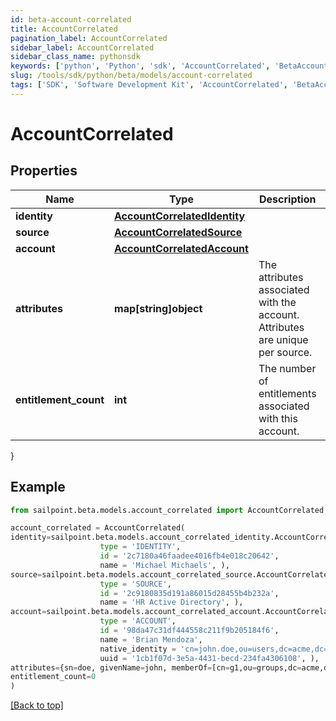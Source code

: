 ```yaml
---
id: beta-account-correlated
title: AccountCorrelated
pagination_label: AccountCorrelated
sidebar_label: AccountCorrelated
sidebar_class_name: pythonsdk
keywords: ['python', 'Python', 'sdk', 'AccountCorrelated', 'BetaAccountCorrelated'] 
slug: /tools/sdk/python/beta/models/account-correlated
tags: ['SDK', 'Software Development Kit', 'AccountCorrelated', 'BetaAccountCorrelated']
---
```


# AccountCorrelated


## Properties

Name | Type | Description | Notes
------------ | ------------- | ------------- | -------------
**identity** | [**AccountCorrelatedIdentity**](account-correlated-identity) |  | [required]
**source** | [**AccountCorrelatedSource**](account-correlated-source) |  | [required]
**account** | [**AccountCorrelatedAccount**](account-correlated-account) |  | [required]
**attributes** | **map[string]object** | The attributes associated with the account.  Attributes are unique per source. | [required]
**entitlement_count** | **int** | The number of entitlements associated with this account. | [optional] 
}

## Example

```python
from sailpoint.beta.models.account_correlated import AccountCorrelated

account_correlated = AccountCorrelated(
identity=sailpoint.beta.models.account_correlated_identity.AccountCorrelated_identity(
                    type = 'IDENTITY', 
                    id = '2c7180a46faadee4016fb4e018c20642', 
                    name = 'Michael Michaels', ),
source=sailpoint.beta.models.account_correlated_source.AccountCorrelated_source(
                    type = 'SOURCE', 
                    id = '2c9180835d191a86015d28455b4b232a', 
                    name = 'HR Active Directory', ),
account=sailpoint.beta.models.account_correlated_account.AccountCorrelated_account(
                    type = 'ACCOUNT', 
                    id = '98da47c31df444558c211f9b205184f6', 
                    name = 'Brian Mendoza', 
                    native_identity = 'cn=john.doe,ou=users,dc=acme,dc=com', 
                    uuid = '1cb1f07d-3e5a-4431-becd-234fa4306108', ),
attributes={sn=doe, givenName=john, memberOf=[cn=g1,ou=groups,dc=acme,dc=com, cn=g2,ou=groups,dc=acme,dc=com, cn=g3,ou=groups,dc=acme,dc=com]},
entitlement_count=0
)

```
[[Back to top]](#) 


